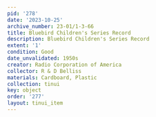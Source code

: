 ```yaml
---
pid: '278'
date: '2023-10-25'
archive_number: 23-01/1-3-66
title: Bluebird Children's Series Record
description: Bluebird Children's Series Record
extent: '1'
condition: Good
date_unvalidated: 1950s
creator: Radio Corporation of America
collector: R & D Belliss
materials: Cardboard, Plastic
collection: tinui
key: object
order: '277'
layout: tinui_item
---
```

